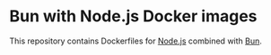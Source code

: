 # Bun with Node.js Docker images

This repository contains Dockerfiles for [Node.js](https://nodejs.org/) combined with [Bun](https://bun.sh/).
